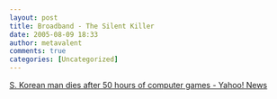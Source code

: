 ```yaml
---
layout: post
title: Broadband - The Silent Killer
date: 2005-08-09 18:33
author: metavalent
comments: true
categories: [Uncategorized]
---
```

<a href="http://tinyurl.com/d8skd">S. Korean man dies after 50 hours of computer games - Yahoo! News</a>
